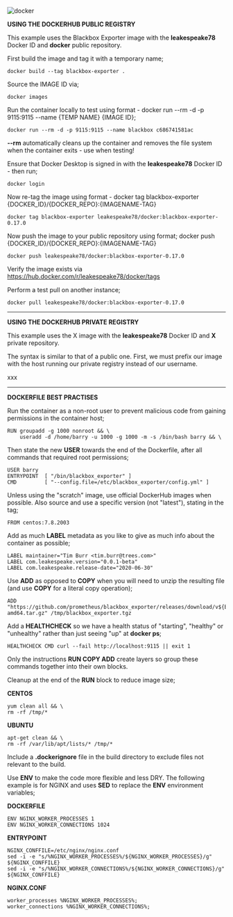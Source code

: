 ![docker](https://user-images.githubusercontent.com/45919758/85199435-7cd8e480-b2e7-11ea-892f-8c43f38578a7.png)

**USING THE DOCKERHUB PUBLIC REGISTRY**

This example uses the Blackbox Exporter image with the **leakespeake78** Docker ID and **docker** public repository.

First build the image and tag it with a temporary name;

```
docker build --tag blackbox-exporter .
```
Source the IMAGE ID via; 

```
docker images
```
Run the container locally to test using format - docker run --rm -d -p 9115:9115 --name {TEMP NAME} {IMAGE ID};
```
docker run --rm -d -p 9115:9115 --name blackbox c686741581ac
```
**--rm** automatically cleans up the container and removes the file system when the container exits - use when testing!

Ensure that Docker Desktop is signed in with the **leakespeake78** Docker ID - then run;
```
docker login
```
Now re-tag the image using format - docker tag blackbox-exporter {DOCKER_ID}/{DOCKER_REPO}:{IMAGENAME-TAG}
```
docker tag blackbox-exporter leakespeake78/docker:blackbox-exporter-0.17.0
```
Now push the image to your public repository using format; docker push {DOCKER_ID}/{DOCKER_REPO}:{IMAGENAME-TAG}
```
docker push leakespeake78/docker:blackbox-exporter-0.17.0
```
Verify the image exists via https://hub.docker.com/r/leakespeake78/docker/tags

Perform a test pull on another instance;
```
docker pull leakespeake78/docker:blackbox-exporter-0.17.0
```

___
**USING THE DOCKERHUB PRIVATE REGISTRY**

This example uses the X image with the **leakespeake78** Docker ID and **X** private repository.

The syntax is similar to that of a public one. First, we must prefix our image with the host running our private registry instead of our username. 

xxx

___
**DOCKERFILE BEST PRACTISES**

Run the container as a non-root user to prevent malicious code from gaining permissions in the container host;

```
RUN groupadd -g 1000 nonroot && \
    useradd -d /home/barry -u 1000 -g 1000 -m -s /bin/bash barry && \
```
Then state the new **USER** towards the end of the Dockerfile, after all commands that required root permissions;

```
USER barry
ENTRYPOINT  [ "/bin/blackbox_exporter" ]
CMD         [ "--config.file=/etc/blackbox_exporter/config.yml" ]
```
Unless using the "scratch" image, use official DockerHub images when possible. Also source and use a specific version (not "latest"), stating in the tag;

```
FROM centos:7.8.2003
```
Add as much **LABEL** metadata as you like to give as much info about the container as possible;

```
LABEL maintainer="Tim Burr <tim.burr@trees.com>"
LABEL com.leakespeake.version="0.0.1-beta"
LABEL com.leakespeake.release-date="2020-06-30"
```
Use **ADD** as opposed to **COPY** when you will need to unzip the resulting file (and use **COPY** for a literal copy operation);

```
ADD "https://github.com/prometheus/blackbox_exporter/releases/download/v${BLACKBOX_VERSION}/blackbox_exporter-${BLACKBOX_VERSION}.linux-amd64.tar.gz" /tmp/blackbox_exporter.tgz
```
Add a **HEALTHCHECK** so we have a health status of "starting", "healthy" or "unhealthy" rather than just seeing "up" at **docker ps**;

```
HEALTHCHECK CMD curl --fail http://localhost:9115 || exit 1
```
Only the instructions **RUN COPY ADD** create layers so group these commands together into their own blocks.

Cleanup at the end of the **RUN** block to reduce image size;

**CENTOS**

```
yum clean all && \
rm -rf /tmp/*
```
**UBUNTU**

```
apt-get clean && \
rm -rf /var/lib/apt/lists/* /tmp/*
```
Include a **.dockerignore** file in the build directory to exclude files not relevant to the build.

Use **ENV** to make the code more flexible and less DRY. The following example is for NGINX and uses **SED** to replace the **ENV** environment variables;

**DOCKERFILE**

```
ENV NGINX_WORKER_PROCESSES 1
ENV NGINX_WORKER_CONNECTIONS 1024
```
**ENTRYPOINT**

```
NGINX_CONFFILE=/etc/nginx/nginx.conf
sed -i -e "s/%NGINX_WORKER_PROCESSES%/${NGINX_WORKER_PROCESSES}/g" ${NGINX_CONFFILE}
sed -i -e "s/%NGINX_WORKER_CONNECTIONS%/${NGINX_WORKER_CONNECTIONS}/g" ${NGINX_CONFFILE}
```
**NGINX.CONF**

```
worker_processes %NGINX_WORKER_PROCESSES%;
worker_connections %NGINX_WORKER_CONNECTIONS%;
```





